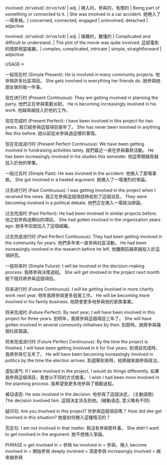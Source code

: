 involved: /ɪnˈvɒlvd/ /ɪnˈvɑːlvd/ | adj. | 捲入的，參與的，有關的 | Being part of something or connected to it.  |  She was involved in a car accident. 她捲入了一場車禍。|  concerned, connected, engaged |  uninvolved, detached | adjective

involved: /ɪnˈvɒlvd/ /ɪnˈvɑːlvd/ | adj. | 複雜的，難懂的 | Complicated and difficult to understand. | The plot of the movie was quite involved. 這部電影的情節相當複雜。| complex, complicated, intricate | simple, straightforward | adjective


USAGE->

一般现在时 (Simple Present):
He is involved in many community projects.  他參與許多社區項目。
She gets involved in everything her friends do. 她參與她朋友做的每一件事。

现在进行时 (Present Continuous):
They are getting involved in planning the party. 他們正在參與策劃派對。
He is becoming increasingly involved in his work. 他越來越投入於他的工作。

现在完成时 (Present Perfect):
I have been involved in this project for two years. 我已經參與這個項目兩年了。
She has never been involved in anything like this before. 她以前從未參與過這樣的事情。

现在完成进行时 (Present Perfect Continuous):
We have been getting involved in fundraising activities lately. 我們最近一直在參與募款活動。
He has been increasingly involved in his studies this semester. 他這學期越來越投入於他的學業。

一般过去时 (Simple Past):
He was involved in the accident. 他捲入了那場事故。
She got involved in a heated argument. 她捲入了一場激烈的爭論。

过去进行时 (Past Continuous):
I was getting involved in the project when I received the news. 我正在參與這個項目時收到了這個消息。
They were becoming involved in a political debate. 他們正在捲入一場政治辯論。

过去完成时 (Past Perfect):
He had been involved in similar projects before. 他之前參與過類似的項目。
She had gotten involved in the organization years ago. 她多年前就加入了這個組織。

过去完成进行时 (Past Perfect Continuous):
They had been getting involved in the community for years. 他們多年來一直參與社區活動。
He had been increasingly involved in the research before he left. 他離開前越來越投入於這項研究。

一般将来时 (Simple Future):
I will be involved in the decision-making process. 我將參與決策過程。
She will get involved in the project next month. 她下個月將參與這個項目。

将来进行时 (Future Continuous):
I will be getting involved in more charity work next year. 明年我將參與更多慈善工作。
He will be becoming more involved in his family business. 他將會更多地參與他的家族事業。

将来完成时 (Future Perfect):
By next year, I will have been involved in this project for three years. 到明年，我將參與這個項目三年了。
She will have gotten involved in several community initiatives by then. 到那時，她將參與幾個社區倡議。

将来完成进行时 (Future Perfect Continuous):
By the time the project is finished, I will have been getting involved in it for five years. 到項目完成時，我將參與它五年了。
He will have been becoming increasingly involved in politics by the time the election arrives. 到選舉到來時，他將越來越參與政治。

虚拟语气:
If I were involved in the project, I would do things differently. 如果我參與這個項目，我會以不同的方式做事。
I wish I had been more involved in the planning process. 我希望我更多地參與了規劃過程。

被动语态:
He was involved in the decision. 他參與了這個決定。 (主動語態)
The decision involved him. 這個決定涉及到他。(被動语态, 意义略有不同)

疑问句:
Are you involved in this project? 你參與這個項目嗎？
How did she get involved in this situation? 她是如何捲入這種情況的？

否定句:
I am not involved in that matter. 我沒有參與那件事。
She didn't want to get involved in the argument. 她不想捲入爭論。


PHRASE->
get involved in = 參與
be involved in = 參與、捲入
become involved in = 開始參與
deeply involved = 深度參與
increasingly involved = 越來越參與
